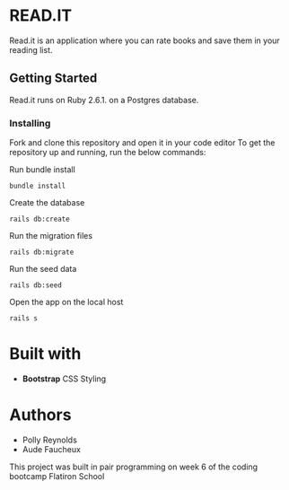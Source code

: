 # READ.IT

Read.it is an application where you can rate books and save them in your reading list. 

## Getting Started

Read.it runs on Ruby 2.6.1. on a Postgres database.

### Installing

Fork and clone this repository and open it in your code editor
To get the repository up and running, run the below commands:

Run bundle install
```
bundle install
```

Create the database
```
rails db:create
```

Run the migration files
```
rails db:migrate
```

Run the seed data
```
rails db:seed
```

Open the app on the local host
```
rails s
```

# Built with 

- **Bootstrap** CSS Styling

# Authors

- Polly Reynolds
- Aude Faucheux

This project was built in pair programming on week 6 of the coding bootcamp Flatiron School

